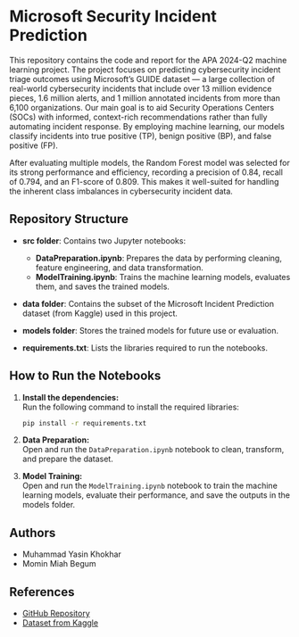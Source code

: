 # Microsoft Security Incident Prediction

This repository contains the code and report for the APA 2024-Q2 machine learning project. The project focuses on predicting cybersecurity incident triage outcomes using Microsoft’s GUIDE dataset — a large collection of real-world cybersecurity incidents that include over 13 million evidence pieces, 1.6 million alerts, and 1 million annotated incidents from more than 6,100 organizations. Our main goal is to aid Security Operations Centers (SOCs) with informed, context-rich recommendations rather than fully automating incident response. By employing machine learning, our models classify incidents into true positive (TP), benign positive (BP), and false positive (FP).

After evaluating multiple models, the Random Forest model was selected for its strong performance and efficiency, recording a precision of 0.84, recall of 0.794, and an F1-score of 0.809. This makes it well-suited for handling the inherent class imbalances in cybersecurity incident data.

## Repository Structure

- **src folder**: Contains two Jupyter notebooks:
  - **DataPreparation.ipynb**: Prepares the data by performing cleaning, feature engineering, and data transformation.
  - **ModelTraining.ipynb**: Trains the machine learning models, evaluates them, and saves the trained models.

- **data folder**: Contains the subset of the Microsoft Incident Prediction dataset (from Kaggle) used in this project.

- **models folder**: Stores the trained models for future use or evaluation.

- **requirements.txt**: Lists the libraries required to run the notebooks.

## How to Run the Notebooks

1. **Install the dependencies:**  
   Run the following command to install the required libraries:
   ```bash
   pip install -r requirements.txt
   ```

2. **Data Preparation:**  
   Open and run the `DataPreparation.ipynb` notebook to clean, transform, and prepare the dataset.

3. **Model Training:**  
   Open and run the `ModelTraining.ipynb` notebook to train the machine learning models, evaluate their performance, and save the outputs in the models folder.

## Authors
- Muhammad Yasin Khokhar
- Momin Miah Begum

## References
- [GitHub Repository](https://github.com/yasin281/Microsoft-Security-Incident-Prediction)
- [Dataset from Kaggle](https://www.kaggle.com/datasets/Microsoft/microsoft-security-incident-prediction)

